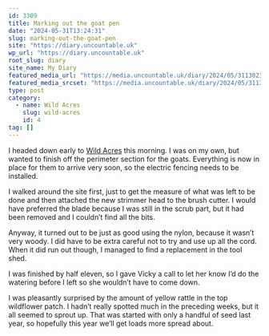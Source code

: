 ```yaml
---
id: 3309
title: Marking out the goat pen
date: "2024-05-31T13:24:31"
slug: marking-out-the-goat-pen
site: "https://diary.uncountable.uk"
wp_url: "https://diary.uncountable.uk"
root_slug: diary
site_name: My Diary
featured_media_url: "https://media.uncountable.uk/diary/2024/05/31130232/IMG20240531115608.webp"
featured_media_srcset: "https://media.uncountable.uk/diary/2024/05/31130232/IMG20240531115608-300x169.webp 300w, https://media.uncountable.uk/diary/2024/05/31130232/IMG20240531115608-1024x576.webp 1024w, https://media.uncountable.uk/diary/2024/05/31130232/IMG20240531115608-150x150.webp 150w, https://media.uncountable.uk/diary/2024/05/31130232/IMG20240531115608-640x360.webp 640w, https://media.uncountable.uk/diary/2024/05/31130232/IMG20240531115608.webp 2000w"
type: post
category:
  - name: Wild Acres
    slug: wild-acres
    id: 4
tag: []
---
```



<p>I headed down early to <a href="https://wildacres.org.uk/">Wild Acres</a> this morning. I was on my own, but wanted to finish off the perimeter section for the goats. Everything is now in place for them to arrive very soon, so the electric fencing needs to be installed.</p>



<p>I walked around the site first, just to get the measure of what was left to be done and then attached the new strimmer head to the brush cutter.  I would have preferred the blade because I was still in the scrub part, but it had been removed and I couldn&#8217;t find all the bits.</p>



<p>Anyway, it turned out to be just as good using the nylon, because it wasn&#8217;t very woody.  I did have to be extra careful not to try and use up all the cord.  When it did run out though, I managed to find a replacement in the tool shed.</p>



<p>I was finished by half eleven, so I gave Vicky a call to let her know I&#8217;d do the watering before I left so she wouldn&#8217;t have to come down.</p>



<p>I was pleasantly surprised by the amount of yellow rattle in the top wildflower patch.  I hadn&#8217;t really spotted much in the preceding weeks, but it all seemed to sprout up.  That was started with only a handful of seed last year, so hopefully this year we&#8217;ll get loads more spread about.</p>
